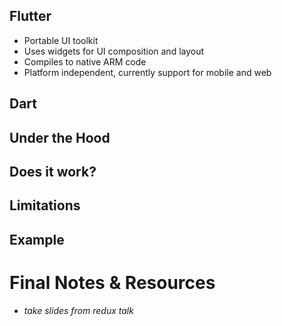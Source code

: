 ## Flutter

- Portable UI toolkit
- Uses widgets for UI composition and layout
- Compiles to native ARM code
- Platform independent, currently support for mobile and web

## Dart
<!--
Why Dart?

(Check video https://www.youtube.com/watch?v=5F-6n_2XWR8)
- Hot Reload
- Many compilers
  - JIT & AOT
  - ARM, x86 and JS
- Familiar syntax
-->

## Under the Hood

<!--
- Mobile stack with runner.
- Web stack with runner.
- Remember: Dart also compiles to JS!
-->

## Does it work?

<!--
- Yes!
- Show examples
  - https://jfk.dev/
    - https://twitter.com/jfkdev/status/1164952831469731845
  - https://hillelcoren.github.io/invoiceninja/#/
    - https://twitter.com/hillelcoren/status/1194667866412527616
  - https://flutter-animations-cheat-sheet.codemagic.app/#/
-->

## Limitations

<!--
- Plugins
-->

## Example

# Final Notes & Resources

- *take slides from redux talk*